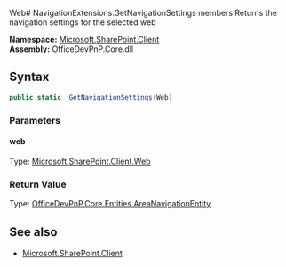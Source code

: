 Web# NavigationExtensions.GetNavigationSettings members
Returns the navigation settings for the selected web  

**Namespace:** [Microsoft.SharePoint.Client](Microsoft.SharePoint.Client.md)  
**Assembly:** OfficeDevPnP.Core.dll  
## Syntax
```C#
public static  GetNavigationSettings(Web)
```
### Parameters
#### web
Type: [Microsoft.SharePoint.Client.Web](Microsoft.SharePoint.Client.Web.md) 
#### 
### Return Value
Type: [OfficeDevPnP.Core.Entities.AreaNavigationEntity](OfficeDevPnP.Core.Entities.AreaNavigationEntity.md)
## See also
- [Microsoft.SharePoint.Client](Microsoft.SharePoint.Client.md)

